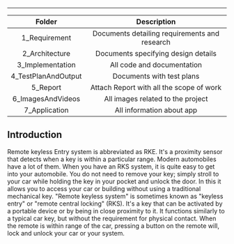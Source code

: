 ---
|Folder|Description|
|:-:|:--:|
|1_Requirement|Documents detailing requirements and research|
|2_Architecture|Documents specifying design details|
|3_Implementation|All code and documentation|
|4_TestPlanAndOutput|Documents with test plans|
|5_Report|Attach Report with all the scope of work|
|6_ImagesAndVideos|All images related to the project|
|7_Application|All information about app|
## Introduction
Remote keyless Entry system is abbreviated as RKE. It's a proximity sensor that detects when a key is within a particular range.
Modern automobiles have a lot of them. When you have an RKS system, it is quite easy to get into your automobile.
You do not need to remove your key; simply stroll to your car while holding the key in your pocket and unlock the door.
In this it allows you to access your car or building without using a traditional mechanical key. "Remote keyless system" is sometimes known as "keyless entry" or "remote central locking" (RKS). It's a key that can be activated by a portable device or by being in close proximity to it. It functions similarly to a typical car key, but without the requirement for physical contact. When the remote is within range of the car, pressing a button on the remote will, lock and unlock your car or your system.
